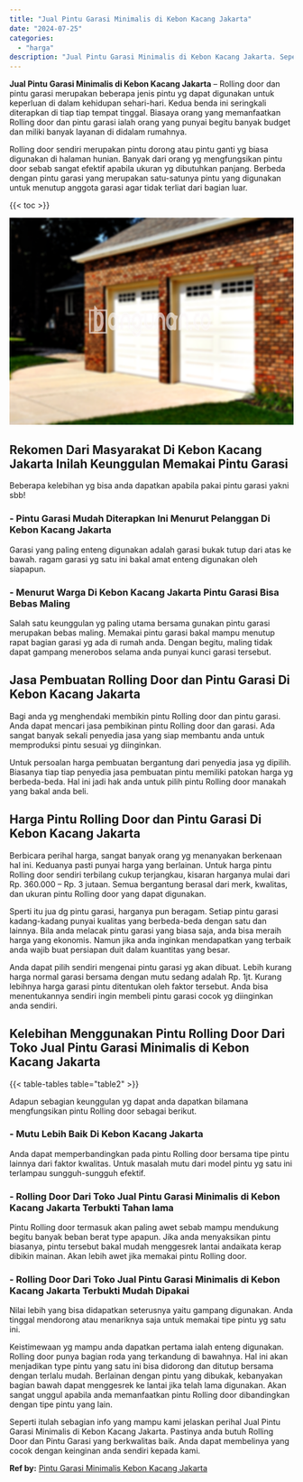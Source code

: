 ```yaml
---
title: "Jual Pintu Garasi Minimalis di Kebon Kacang Jakarta"
date: "2024-07-25"
categories: 
  - "harga"
description: "Jual Pintu Garasi Minimalis di Kebon Kacang Jakarta. Seperti itulah sebagian info yang mampu kami jelaskan perihal Jual Pintu Garasi Minimalis di Kebon Kacan..."
---
```


**Jual Pintu Garasi Minimalis di Kebon Kacang Jakarta** – Rolling door dan pintu garasi merupakan beberapa jenis pintu yg dapat digunakan untuk keperluan di dalam kehidupan sehari-hari. Kedua benda ini seringkali diterapkan di tiap tiap tempat tinggal. Biasaya orang yang memanfaatkan Rolling door dan pintu garasi ialah orang yang punyai begitu banyak budget dan miliki banyak layanan di didalam rumahnya.

Rolling door sendiri merupakan pintu dorong atau pintu ganti yg biasa digunakan di halaman hunian. Banyak dari orang yg mengfungsikan pintu door sebab sangat efektif apabila ukuran yg dibutuhkan panjang. Berbeda dengan pintu garasi yang merupakan satu-satunya pintu yang digunakan untuk menutup anggota garasi agar tidak terliat dari bagian luar.

{{< toc >}}

![Jual Pintu Garasi Minimalis di Kebon Kacang Jakarta](/images/pintu-garasi-02.png)

## Rekomen Dari Masyarakat Di Kebon Kacang Jakarta Inilah Keunggulan Memakai Pintu Garasi

Beberapa kelebihan yg bisa anda dapatkan apabila pakai pintu garasi yakni sbb!

### \- Pintu Garasi Mudah Diterapkan Ini Menurut Pelanggan Di Kebon Kacang Jakarta

Garasi yang paling enteng digunakan adalah garasi bukak tutup dari atas ke bawah. ragam garasi yg satu ini bakal amat enteng digunakan oleh siapapun.

### \- Menurut Warga Di Kebon Kacang Jakarta Pintu Garasi Bisa Bebas Maling

Salah satu keunggulan yg paling utama bersama gunakan pintu garasi merupakan bebas maling. Memakai pintu garasi bakal mampu menutup rapat bagian garasi yg ada di rumah anda. Dengan begitu, maling tidak dapat gampang menerobos selama anda punyai kunci garasi tersebut.

## Jasa Pembuatan Rolling Door dan Pintu Garasi Di Kebon Kacang Jakarta

Bagi anda yg menghendaki membikin pintu Rolling door dan pintu garasi. Anda dapat mencari jasa pembikinan pintu Rolling door dan garasi. Ada sangat banyak sekali penyedia jasa yang siap membantu anda untuk memproduksi pintu sesuai yg diinginkan.

Untuk persoalan harga pembuatan bergantung dari penyedia jasa yg dipilih. Biasanya tiap tiap penyedia jasa pembuatan pintu memiliki patokan harga yg berbeda-beda. Hal ini jadi hak anda untuk pilih pintu Rolling door manakah yang bakal anda beli.

## Harga Pintu Rolling Door dan Pintu Garasi Di Kebon Kacang Jakarta

Berbicara perihal harga, sangat banyak orang yg menanyakan berkenaan hal ini. Keduanya pasti punyai harga yang berlainan. Untuk harga pintu Rolling door sendiri terbilang cukup terjangkau, kisaran harganya mulai dari Rp. 360.000 – Rp. 3 jutaan. Semua bergantung berasal dari merk, kwalitas, dan ukuran pintu Rolling door yang dapat digunakan.

Sperti itu jua dg pintu garasi, harganya pun beragam. Setiap pintu garasi kadang-kadang punyai kualitas yang berbeda-beda dengan satu dan lainnya. Bila anda melacak pintu garasi yang biasa saja, anda bisa meraih harga yang ekonomis. Namun jika anda inginkan mendapatkan yang terbaik anda wajib buat persiapan duit dalam kuantitas yang besar.

Anda dapat pilih sendiri mengenai pintu garasi yg akan dibuat. Lebih kurang harga normal garasi bersama dengan mutu sedang adalah Rp. 1jt. Kurang lebihnya harga garasi pintu ditentukan oleh faktor tersebut. Anda bisa menentukannya sendiri ingin membeli pintu garasi cocok yg diinginkan anda sendiri.

## Kelebihan Menggunakan Pintu Rolling Door Dari Toko Jual Pintu Garasi Minimalis di Kebon Kacang Jakarta

{{< table-tables table="table2" >}}

Adapun sebagian keunggulan yg dapat anda dapatkan bilamana mengfungsikan pintu Rolling door sebagai berikut.

### \- Mutu Lebih Baik Di Kebon Kacang Jakarta

Anda dapat memperbandingkan pada pintu Rolling door bersama tipe pintu lainnya dari faktor kwalitas. Untuk masalah mutu dari model pintu yg satu ini terlampau sungguh-sungguh efektif.

### \- Rolling Door Dari Toko Jual Pintu Garasi Minimalis di Kebon Kacang Jakarta Terbukti Tahan lama

Pintu Rolling door termasuk akan paling awet sebab mampu mendukung begitu banyak beban berat type apapun. Jika anda menyaksikan pintu biasanya, pintu tersebut bakal mudah menggesrek lantai andaikata kerap dibikin mainan. Akan lebih awet jika memakai pintu Rolling door.

### \- Rolling Door Dari Toko Jual Pintu Garasi Minimalis di Kebon Kacang Jakarta Terbukti Mudah Dipakai

Nilai lebih yang bisa didapatkan seterusnya yaitu gampang digunakan. Anda tinggal mendorong atau menariknya saja untuk memakai tipe pintu yg satu ini.

Keistimewaan yg mampu anda dapatkan pertama ialah enteng digunakan. Rolling door punya bagian roda yang terkandung di bawahnya. Hal ini akan menjadikan type pintu yang satu ini bisa didorong dan ditutup bersama dengan terlalu mudah. Berlainan dengan pintu yang dibukak, kebanyakan bagian bawah dapat menggesrek ke lantai jika telah lama digunakan. Akan sangat unggul apabila anda memanfaatkan pintu Rolling door dibandingkan dengan tipe pintu yang lain.

Seperti itulah sebagian info yang mampu kami jelaskan perihal Jual Pintu Garasi Minimalis di Kebon Kacang Jakarta. Pastinya anda butuh Rolling Door dan Pintu Garasi yang berkwalitas baik. Anda dapat membelinya yang cocok dengan keinginan anda sendiri kepada kami.

**Ref by:** [Pintu Garasi Minimalis Kebon Kacang Jakarta](https://id.wikipedia.org/wiki/Pintu)
